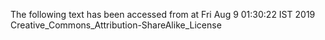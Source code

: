 The following text has been accessed from at Fri Aug 9 01:30:22 IST 2019
Creative_Commons_Attribution-ShareAlike_License
